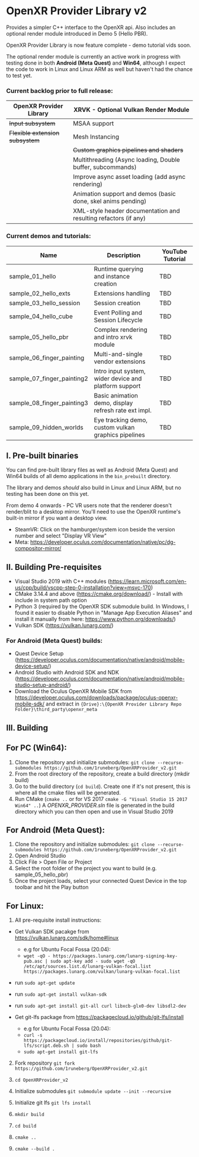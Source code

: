 # OpenXR Provider Library v2

Provides a simpler C++ interface to the OpenXR api. Also includes an optional render module introduced in Demo 5 (Hello PBR).

OpenXR Provider Library is now feature complete - demo tutorial vids soon. 

The optional render module is currently an active work in progress with testing done in both **Android (Meta Quest)** and **Win64**, although I expect the code to work in Linux and Linux ARM as well but haven't had the chance to test yet.

### Current backlog prior to full release:

| OpenXR Provider Library           | XRVK - Optional Vulkan Render Module                             |  
|-----------------------------------|------------------------------------------------------------------|
| ~~Input subsystem~~               | MSAA support                                                     | 
| ~~Flexible extension subsystem~~  | Mesh Instancing                                                  |
|                                   | ~~Custom graphics pipelines and shaders~~                        |
|                                   | Multithreading (Async loading, Double buffer, subcommands)       | 
|                                   | Improve async asset loading (add async rendering)                |
|                                   | Animation support and demos (basic done, skel anims pending)     |
|                                   | XML-style header documentation and resulting refactors (if any)  |


### Current demos and tutorials:

| Name                      | Description                                               | YouTube Tutorial  |
|---------------------------|-----------------------------------------------------------|-------------------|
| sample_01_hello           | Runtime querying and instance creation                    | TBD               |
| sample_02_hello_exts      | Extensions handling                                       | TBD               |
| sample_03_hello_session   | Session creation                                          | TBD               |
| sample_04_hello_cube      | Event Polling and Session Lifecycle                       | TBD               |
| sample_05_hello_pbr       | Complex rendering and intro xrvk module                   | TBD               |
| sample_06_finger_painting | Multi-and-single vendor extensions                        | TBD               |
| sample_07_finger_painting2| Intro input system, wider device and platform support     | TBD               |
| sample_08_finger_painting3| Basic animation demo, display refresh rate ext impl.      | TBD               |
| sample_09_hidden_worlds   | Eye tracking demo, custom vulkan graphics pipelines       | TBD               |

## I. Pre-built binaries

You can find pre-built library files as well as Android (Meta Quest) and Win64 builds of all demo applications in the `bin_prebuilt` directory. 

The library and demos *should* also build in Linux and Linux ARM, but no testing has been done on this yet.

From demo 4 onwards - PC VR users note that the renderer doesn't render/blit to a desktop mirror. You'll need to use the OpenXR runtime's built-in mirror if you want a desktop view. 

- SteamVR: Click on the hamburger/system icon beside the version number and select "Display VR View"
- Meta: https://developer.oculus.com/documentation/native/pc/dg-compositor-mirror/ 

## II. Building Pre-requisites

- Visual Studio 2019 with C++ modules (https://learn.microsoft.com/en-us/cpp/build/vscpp-step-0-installation?view=msvc-170)
- CMake 3.14.4 and above (https://cmake.org/download/) - Install with include in system path option
- Python 3 (required by the OpenXR SDK submodule build. In Windows, I found it easier to disable Python in "Manage App Execution Aliases" and install it manually from here: https://www.python.org/downloads/)
- Vulkan SDK (https://vulkan.lunarg.com/)

### For Android (Meta Quest) builds:

- Quest Device Setup (https://developer.oculus.com/documentation/native/android/mobile-device-setup/)
- Android Studio with Android SDK and NDK (https://developer.oculus.com/documentation/native/android/mobile-studio-setup-android/)
- Download the Oculus OpenXR Mobile SDK from https://developer.oculus.com/downloads/package/oculus-openxr-mobile-sdk/ and extract in
    `{Drive}:\{OpenXR Provider Library Repo Folder}\third_party\openxr_meta`

## III. Building

## For PC (Win64):
 1. Clone the repository and initialize submodules: `git clone --recurse-submodules https://github.com/1runeberg/OpenXRProvider_v2.git`
 2. From the root directory of the repository, create a build directory (mkdir build)
 3. Go to the build directory (`cd build`). Create one if it's not present, this is where all the cmake files will be generated.
 4. Run CMake (`cmake ..` or for VS 2017 `cmake -G "Visual Studio 15 2017 Win64" ..`) A *OPENXR_PROVIDER.sln* file is generated in the build directory which you can then open and use in Visual Studio 2019

## For Android (Meta Quest):
 1. Clone the repository and initialize submodules: `git clone --recurse-submodules https://github.com/1runeberg/OpenXRProvider_v2.git`
 2. Open Android Studio
 3. Click File > Open File or Project
 4. Select the root folder of the project you want to build (e.g. sample_05_hello_pbr)
 5. Once the project loads, select your connected Quest Device in the top toolbar and hit the Play button
 
 ## For Linux:

1. All pre-requisite install instructions:
- Get Vulkan SDK pacakge from https://vulkan.lunarg.com/sdk/home#linux

    - e.g for Ubuntu Focal Fossa (20.04): 
    - `wget -qO - https://packages.lunarg.com/lunarg-signing-key-pub.asc | sudo apt-key add -
sudo wget -qO /etc/apt/sources.list.d/lunarg-vulkan-focal.list https://packages.lunarg.com/vulkan/lunarg-vulkan-focal.list`

- run `sudo apt-get update`

- run `sudo apt-get install vulkan-sdk`

- run `sudo apt-get install git-all curl libxcb-glx0-dev libsdl2-dev`

- Get git-lfs package from https://packagecloud.io/github/git-lfs/install

    - e.g for Ubuntu Focal Fossa (20.04): 
    - `curl -s https://packagecloud.io/install/repositories/github/git-lfs/script.deb.sh | sudo bash`
    - `sudo apt-get install git-lfs`

2. Fork repository `git fork https://github.com/1runeberg/OpenXRProvider_v2.git`

3. `cd OpenXRProvider_v2`

4. Initialize submodules `git submodule update --init --recursive`

5. Initialize git lfs `git lfs install`

6. `mkdir build`

7. `cd build`

8. `cmake ..`

9. `cmake --build .`

